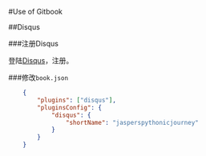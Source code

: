 
#Use of Gitbook 


##Disqus

###注册Disqus

登陆[Disqus](https://disqus.com/)，注册。

###修改`book.json`
```json
    {
        "plugins": ["disqus"],
        "pluginsConfig": {
            "disqus": {
                "shortName": "jasperspythonicjourney"
            }
        }  
    } 
```    


